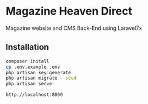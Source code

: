 # Magazine Heaven Direct

Magazine website and CMS Back-End using Laravel7x
## Installation
```bash
composer install
cp .env.example .env
php artisan key:generate
php artisan migrate --seed
php artisan serve

http://localhost:8000
```